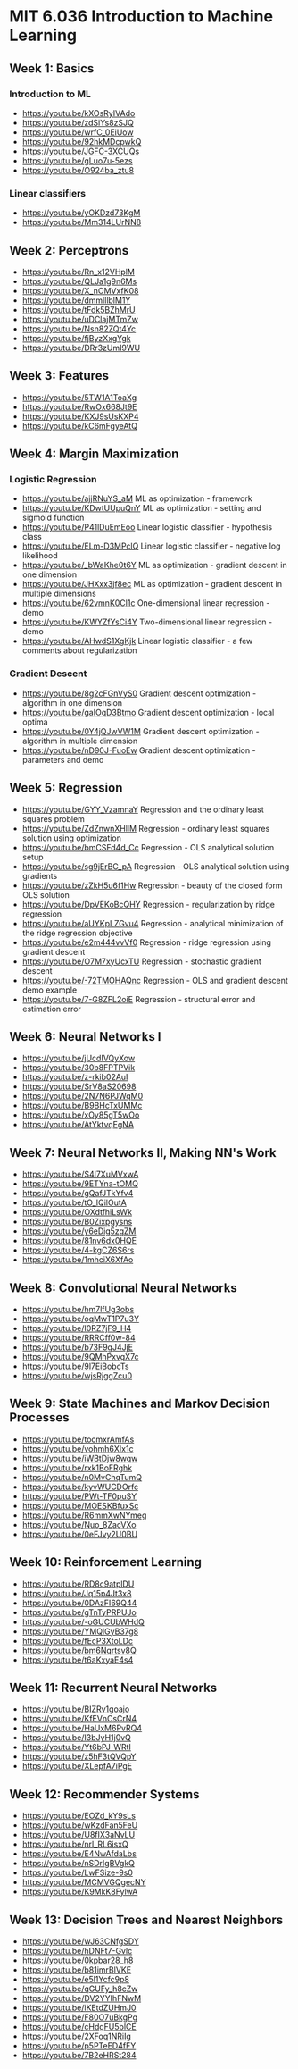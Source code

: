 # MIT 6.036 Introduction to Machine Learning

## Week 1: Basics
### Introduction to ML
- https://youtu.be/kXOsRyIVAdo
- https://youtu.be/zdSiYs8zSJQ
- https://youtu.be/wrfC_0EiUow
- https://youtu.be/92hkMDcpwkQ
- https://youtu.be/JGFC-3XCUQs
- https://youtu.be/gLuo7u-5ezs
- https://youtu.be/O924ba_ztu8

### Linear classifiers 
- https://youtu.be/yOKDzd73KgM
- https://youtu.be/Mm314LUrNN8

## Week 2: Perceptrons
- https://youtu.be/Rn_x12VHplM
- https://youtu.be/QLJa1g9n6Ms
- https://youtu.be/X_nOMVxfK08
- https://youtu.be/dmmlllblM1Y
- https://youtu.be/tFdk5BZhMrU
- https://youtu.be/uDClajMTmZw
- https://youtu.be/Nsn82ZQt4Yc
- https://youtu.be/fjByzXxgYgk
- https://youtu.be/DRr3zUmI9WU

## Week 3: Features
- https://youtu.be/5TW1A1ToaXg
- https://youtu.be/RwOx668Jt9E
- https://youtu.be/KXJ9sUsKXP4
- https://youtu.be/kC6mFgyeAtQ

## Week 4: Margin Maximization

### Logistic Regression 
- https://youtu.be/ajjRNuYS_aM ML as optimization - framework
- https://youtu.be/KDwtUUpuQnY ML as optimization - setting and sigmoid function
- https://youtu.be/P41lDuEmEoo Linear logistic classifier - hypothesis class
- https://youtu.be/ELm-D3MPclQ Linear logistic classifier - negative log likelihood
- https://youtu.be/_bWaKhe0t6Y ML as optimization - gradient descent in one dimension
- https://youtu.be/JHXxx3jf8ec ML as optimization - gradient descent in multiple dimensions
- https://youtu.be/62vmnK0Cl1c One-dimensional linear regression - demo
- https://youtu.be/KWYZfYsCi4Y Two-dimensional linear regression - demo
- https://youtu.be/AHwdS1XgKjk Linear logistic classifier - a few comments about regularization
 
### Gradient Descent  
- https://youtu.be/8g2cFGnVyS0 Gradient descent optimization - algorithm in one dimension
- https://youtu.be/gaIOqD3Btmo Gradient descent optimization - local optima
- https://youtu.be/0Y4jQJwVW1M Gradient descent optimization - algorithm in multiple dimension
- https://youtu.be/nD90J-FuoEw Gradient descent optimization - parameters and demo
 
## Week 5: Regression 
- https://youtu.be/GYY_VzamnaY Regression and the ordinary least squares problem
- https://youtu.be/ZdZnwnXHllM Regression - ordinary least squares solution using optimization
- https://youtu.be/bmCSFd4d_Cc Regression - OLS analytical solution setup
- https://youtu.be/sg9jErBC_pA Regression - OLS analytical solution using gradients
- https://youtu.be/zZkH5u6f1Hw Regression - beauty of the closed form OLS solution
- https://youtu.be/DpVEKoBcQHY Regression - regularization by ridge regression
- https://youtu.be/aUYKpLZGvu4 Regression - analytical minimization of the ridge regression objective
- https://youtu.be/e2m444vvVf0 Regression - ridge regression using gradient descent
- https://youtu.be/O7M7xyUcxTU Regression - stochastic gradient descent
- https://youtu.be/-72TMOHAQnc Regression - OLS and gradient descent demo example
- https://youtu.be/7-G8ZFL2oiE Regression - structural error and estimation error
 

## Week 6: Neural Networks I
- https://youtu.be/jUcdIVQyXow
- https://youtu.be/30b8FPTPVik
- https://youtu.be/z-rkib02AuI
- https://youtu.be/SrV8aS20698
- https://youtu.be/2N7N6PJWqM0
- https://youtu.be/B9BHcTxUMMc
- https://youtu.be/xOy85gT5wOo
- https://youtu.be/AtYktvqEgNA

 ## Week 7: Neural Networks II, Making NN's Work 
- https://youtu.be/S4l7XuMVxwA
- https://youtu.be/9ETYna-tOMQ
- https://youtu.be/gQafJTkYfv4
- https://youtu.be/tO_lQilOutA
- https://youtu.be/OXdtfhiLsWk
- https://youtu.be/B0Zixpgysns
- https://youtu.be/y6eDig5zgZM
- https://youtu.be/81nv6dx0HQE
- https://youtu.be/4-kgCZ6S6rs
- https://youtu.be/1mhciX6XfAo

## Week 8: Convolutional Neural Networks
- https://youtu.be/hm7lfUg3obs
- https://youtu.be/oqMwT1P7u3Y
- https://youtu.be/I0RZ7jF9_H4
- https://youtu.be/RRRCff0w-84
- https://youtu.be/b73F9gJ4JjE
- https://youtu.be/9QMhPxvgX7c
- https://youtu.be/9l7EiBobcTs
- https://youtu.be/wjsRjggZcu0

## Week 9: State Machines and Markov Decision Processes
- https://youtu.be/tocmxrAmfAs
- https://youtu.be/vohmh6XIx1c
- https://youtu.be/iWBtDjw8wqw
- https://youtu.be/rxk1BoFRghk
- https://youtu.be/n0MvChqTumQ
- https://youtu.be/kyvWUCDOrfc
- https://youtu.be/PWt-TF0puSY
- https://youtu.be/MOESKBfuxSc
- https://youtu.be/R6mmXwNYmeg
- https://youtu.be/Nuo_8ZacVXo
- https://youtu.be/0eFJvy2U0BU

 ## Week 10: Reinforcement Learning 
- https://youtu.be/RD8c9atplDU
- https://youtu.be/Jq15p4Jt3x8
- https://youtu.be/0DAzFI69Q44
- https://youtu.be/gTnTyPRPUJo
- https://youtu.be/-oGUCUbWHdQ
- https://youtu.be/YMQlGyB37g8
- https://youtu.be/fEcP3XtoLDc
- https://youtu.be/bm6Nqrtsv8Q
- https://youtu.be/t6aKxyaE4s4

## Week 11: Recurrent Neural Networks
- https://youtu.be/BIZRv1goajo
- https://youtu.be/KfEVnCsCrN4
- https://youtu.be/HaUxM6PvRQ4
- https://youtu.be/I3bJyH1j0vQ
- https://youtu.be/Yt6bPJ-WRtI
- https://youtu.be/z5hF3tQVQpY
- https://youtu.be/XLepfA7iPgE

## Week 12: Recommender Systems
- https://youtu.be/EOZd_kY9sLs
- https://youtu.be/wKzdFan5FeU
- https://youtu.be/U8fIX3aNvLU
- https://youtu.be/nrl_RL6isxQ
- https://youtu.be/E4NwAfdaLbs
- https://youtu.be/nSDrIgBVgkQ
- https://youtu.be/LwFSize-9s0
- https://youtu.be/MCMVGQgecNY
- https://youtu.be/K9MkK8FylwA

## Week 13: Decision Trees and Nearest Neighbors
- https://youtu.be/wJ63CNfgSDY
- https://youtu.be/hDNFt7-Gvlc
- https://youtu.be/0kpbar28_h8
- https://youtu.be/b81imrBlVKE
- https://youtu.be/e5l1Ycfc9p8
- https://youtu.be/qGUFy_h8cZw
- https://youtu.be/DV2YYIhFNwM
- https://youtu.be/iKEtdZUHmJ0
- https://youtu.be/F80O7uBkgPg
- https://youtu.be/cHdgFU5blCE
- https://youtu.be/2XFoq1NRiIg
- https://youtu.be/p5PTeED4fFY
- https://youtu.be/7B2eHRSt284

